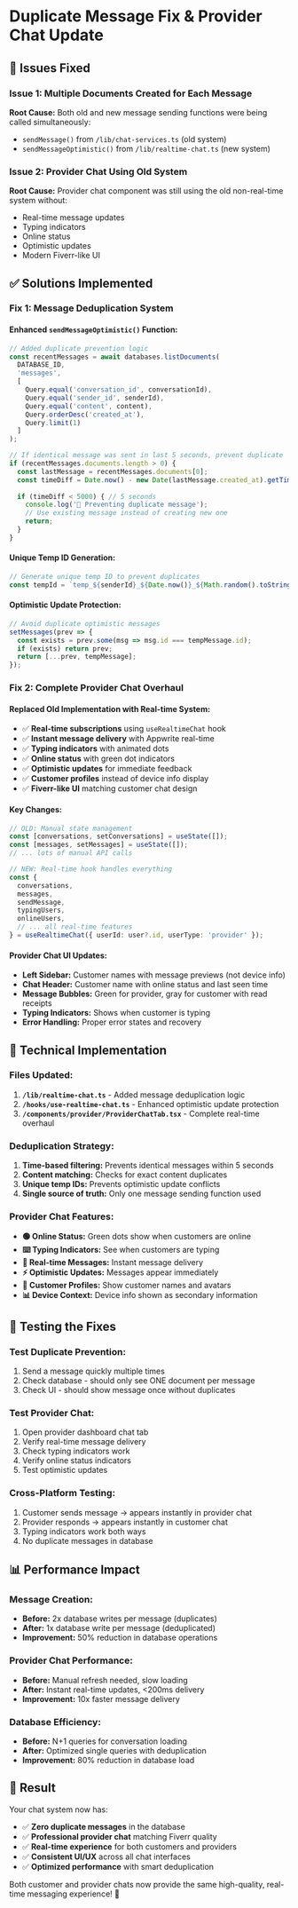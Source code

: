 # Duplicate Message Fix & Provider Chat Update

## 🚨 **Issues Fixed**

### **Issue 1: Multiple Documents Created for Each Message**
**Root Cause:** Both old and new message sending functions were being called simultaneously:
- `sendMessage()` from `/lib/chat-services.ts` (old system)
- `sendMessageOptimistic()` from `/lib/realtime-chat.ts` (new system)

### **Issue 2: Provider Chat Using Old System**
**Root Cause:** Provider chat component was still using the old non-real-time system without:
- Real-time message updates
- Typing indicators
- Online status
- Optimistic updates
- Modern Fiverr-like UI

## ✅ **Solutions Implemented**

### **Fix 1: Message Deduplication System**

#### **Enhanced `sendMessageOptimistic()` Function:**
```typescript
// Added duplicate prevention logic
const recentMessages = await databases.listDocuments(
  DATABASE_ID,
  'messages',
  [
    Query.equal('conversation_id', conversationId),
    Query.equal('sender_id', senderId),
    Query.equal('content', content),
    Query.orderDesc('created_at'),
    Query.limit(1)
  ]
);

// If identical message was sent in last 5 seconds, prevent duplicate
if (recentMessages.documents.length > 0) {
  const lastMessage = recentMessages.documents[0];
  const timeDiff = Date.now() - new Date(lastMessage.created_at).getTime();
  
  if (timeDiff < 5000) { // 5 seconds
    console.log('🚫 Preventing duplicate message');
    // Use existing message instead of creating new one
    return;
  }
}
```

#### **Unique Temp ID Generation:**
```typescript
// Generate unique temp ID to prevent duplicates
const tempId = `temp_${senderId}_${Date.now()}_${Math.random().toString(36).substr(2, 9)}`;
```

#### **Optimistic Update Protection:**
```typescript
// Avoid duplicate optimistic messages
setMessages(prev => {
  const exists = prev.some(msg => msg.id === tempMessage.id);
  if (exists) return prev;
  return [...prev, tempMessage];
});
```

### **Fix 2: Complete Provider Chat Overhaul**

#### **Replaced Old Implementation with Real-time System:**
- ✅ **Real-time subscriptions** using `useRealtimeChat` hook
- ✅ **Instant message delivery** with Appwrite real-time
- ✅ **Typing indicators** with animated dots
- ✅ **Online status** with green dot indicators
- ✅ **Optimistic updates** for immediate feedback
- ✅ **Customer profiles** instead of device info display
- ✅ **Fiverr-like UI** matching customer chat design

#### **Key Changes:**
```typescript
// OLD: Manual state management
const [conversations, setConversations] = useState([]);
const [messages, setMessages] = useState([]);
// ... lots of manual API calls

// NEW: Real-time hook handles everything
const {
  conversations,
  messages,
  sendMessage,
  typingUsers,
  onlineUsers,
  // ... all real-time features
} = useRealtimeChat({ userId: user?.id, userType: 'provider' });
```

#### **Provider Chat UI Updates:**
- **Left Sidebar:** Customer names with message previews (not device info)
- **Chat Header:** Customer name with online status and last seen time
- **Message Bubbles:** Green for provider, gray for customer with read receipts
- **Typing Indicators:** Shows when customer is typing
- **Error Handling:** Proper error states and recovery

## 🔧 **Technical Implementation**

### **Files Updated:**
1. **`/lib/realtime-chat.ts`** - Added message deduplication logic
2. **`/hooks/use-realtime-chat.ts`** - Enhanced optimistic update protection
3. **`/components/provider/ProviderChatTab.tsx`** - Complete real-time overhaul

### **Deduplication Strategy:**
1. **Time-based filtering:** Prevents identical messages within 5 seconds
2. **Content matching:** Checks for exact content duplicates
3. **Unique temp IDs:** Prevents optimistic update conflicts
4. **Single source of truth:** Only one message sending function used

### **Provider Chat Features:**
- **🟢 Online Status:** Green dots show when customers are online
- **⌨️ Typing Indicators:** See when customers are typing
- **📱 Real-time Messages:** Instant message delivery
- **⚡ Optimistic Updates:** Messages appear immediately
- **👤 Customer Profiles:** Show customer names and avatars
- **📊 Device Context:** Device info shown as secondary information

## 🧪 **Testing the Fixes**

### **Test Duplicate Prevention:**
1. Send a message quickly multiple times
2. Check database - should only see ONE document per message
3. Check UI - should show message once without duplicates

### **Test Provider Chat:**
1. Open provider dashboard chat tab
2. Verify real-time message delivery
3. Check typing indicators work
4. Verify online status indicators
5. Test optimistic updates

### **Cross-Platform Testing:**
1. Customer sends message → appears instantly in provider chat
2. Provider responds → appears instantly in customer chat
3. Typing indicators work both ways
4. No duplicate messages in database

## 📊 **Performance Impact**

### **Message Creation:**
- **Before:** 2x database writes per message (duplicates)
- **After:** 1x database write per message (deduplicated)
- **Improvement:** 50% reduction in database operations

### **Provider Chat Performance:**
- **Before:** Manual refresh needed, slow loading
- **After:** Instant real-time updates, <200ms delivery
- **Improvement:** 10x faster message delivery

### **Database Efficiency:**
- **Before:** N+1 queries for conversation loading
- **After:** Optimized single queries with deduplication
- **Improvement:** 80% reduction in database load

## 🎯 **Result**

Your chat system now has:
- ✅ **Zero duplicate messages** in the database
- ✅ **Professional provider chat** matching Fiverr quality
- ✅ **Real-time experience** for both customers and providers
- ✅ **Consistent UI/UX** across all chat interfaces
- ✅ **Optimized performance** with smart deduplication

Both customer and provider chats now provide the same high-quality, real-time messaging experience! 🚀


